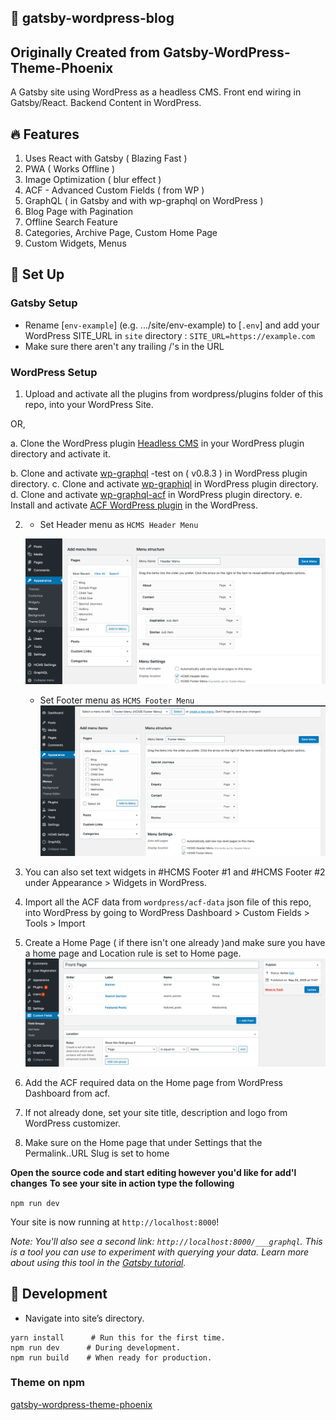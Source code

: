 ## 🎨 gatsby-wordpress-blog

## Originally Created from Gatsby-WordPress-Theme-Phoenix

A Gatsby site using WordPress as a headless CMS.
Front end wiring in Gatsby/React.
Backend Content in WordPress.

## 🔥 Features

1. Uses React with Gatsby ( Blazing Fast )
2. PWA ( Works Offline )
3. Image Optimization ( blur effect )
4. ACF - Advanced Custom Fields ( from WP )
5. GraphQL ( in Gatsby and with wp-graphql on WordPress )
6. Blog Page with Pagination
7. Offline Search Feature
8. Categories, Archive Page, Custom Home Page
9. Custom Widgets, Menus

## 🚀 Set Up

### Gatsby Setup

- Rename [`env-example`] (e.g. .../site/env-example) to [`.env`] and add your WordPress SITE_URL in `site` directory :
  `SITE_URL=https://example.com`
- Make sure there aren't any trailing /'s in the URL

### WordPress Setup

1. Upload and activate all the plugins from wordpress/plugins folder of this repo, into your WordPress Site.

OR,

a. Clone the WordPress plugin [Headless CMS](https://github.com/imranhsayed/headless-cms) in your WordPress
plugin directory and activate it.

b. Clone and activate [wp-graphql](https://github.com/wp-graphql/wp-graphql) -test on ( v0.8.3 ) in WordPress plugin directory.
c. Clone and activate [wp-graphiql](https://github.com/wp-graphql/wp-graphiql) in WordPress plugin directory.
d. Clone and activate [wp-graphql-acf](https://github.com/wp-graphql/wp-graphql-acf) in WordPress plugin directory.
e. Install and activate [ACF WordPress plugin](https://wordpress.org/plugins/advanced-custom-fields/) in the WordPress.

2. - Set Header menu as `HCMS Header Menu`

   ![](demos/header-menu-demo.png)

   - Set Footer menu as `HCMS Footer Menu`
     ![](demos/footer-menu-demo.png)

3. You can also set text widgets in #HCMS Footer #1 and #HCMS Footer #2 under Appearance > Widgets in WordPress.
4. Import all the ACF data from `wordpress/acf-data` json file of this repo, into WordPress by going to WordPress Dashboard > Custom Fields > Tools > Import
5. Create a Home Page ( if there isn't one already )and make sure you have a home page and Location rule is set to Home page.
   ![](demos/acf-home-screenshot.png)
6. Add the ACF required data on the Home page from WordPress Dashboard from acf.
7. If not already done, set your site title, description and logo from WordPress customizer.
8. Make sure on the Home page that under Settings that the Permalink..URL Slug is set to home

**Open the source code and start editing however you'd like for add'l changes**
**To see your site in action type the following**

`npm run dev`

Your site is now running at `http://localhost:8000`!

_Note: You'll also see a second link: _`http://localhost:8000/___graphql`_. This is a tool you can use to experiment with querying your data. Learn more about using this tool in the [Gatsby tutorial](https://www.gatsbyjs.org/tutorial/part-five/#introducing-graphiql)._

## 🚀 Development

- Navigate into site’s directory.

```shell
yarn install      # Run this for the first time.
npm run dev      # During development.
npm run build    # When ready for production.
```

### Theme on npm

[gatsby-wordpress-theme-phoenix](https://www.npmjs.com/package/gatsby-wordpress-theme-phoenix)
